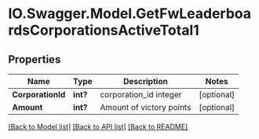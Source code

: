 # IO.Swagger.Model.GetFwLeaderboardsCorporationsActiveTotal1
## Properties

Name | Type | Description | Notes
------------ | ------------- | ------------- | -------------
**CorporationId** | **int?** | corporation_id integer | [optional] 
**Amount** | **int?** | Amount of victory points | [optional] 

[[Back to Model list]](../README.md#documentation-for-models) [[Back to API list]](../README.md#documentation-for-api-endpoints) [[Back to README]](../README.md)

